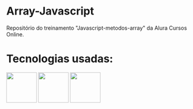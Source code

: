 # Array-Javascript
Repositório do treinamento "Javascript-metodos-array" da Alura Cursos Online.
# Tecnologias usadas:
<div>
  <img height ="80em" src="https://cdn.jsdelivr.net/gh/devicons/devicon/icons/html5/html5-original.svg" />
  <img height ="80em" src="https://cdn.jsdelivr.net/gh/devicons/devicon/icons/css3/css3-original.svg" />
  <img height ="80em" src="https://cdn.jsdelivr.net/gh/devicons/devicon/icons/javascript/javascript-original.svg" />         
</div>          
